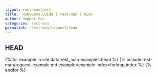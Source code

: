 ```yaml
---
layout: rest-man/post
title:  RubyGems.Guide | rest-man | HEAD
author: Hopper Gee
categories: rest-man
permalink: /rest-man/request/head
---
```


<div class="post">
  <h2 class="title">HEAD</h2>

  {% for example in site.data.rest_man.examples.head %}
    {% include rest-man/request-example.md example=example index=forloop.index  %}
  {% endfor %}
</div>
